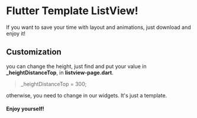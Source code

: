 ﻿# Flutter Template ListView!



[](/images/template_listview.gif)



If you want to save your time with layout and animations, just download and enjoy it!



## Customization



you can change the height, just find and put your value in **_heightDistanceTop**, in **listview-page.dart**.


>_heightDistanceTop = 300;

otherwise, you need to change in our widgets. It's just a template.



#### Enjoy yourself!